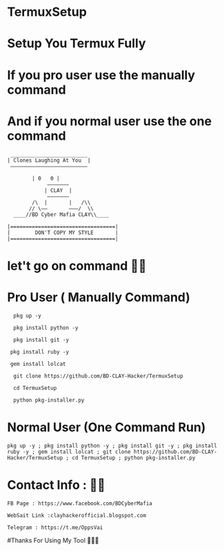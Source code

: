 # TermuxSetup
# Setup You Termux Fully
# If you pro user use the manually command
# And if you normal user use the one command

	 _________________________
	| Clones Laughing At You  |
	 —————————————————————————

	        | 0   0 |
                 ———————
                | CLAY  | 
                 ———————
            /\  |       |   /\\
           // \——       ———/  \\ 
      ____//BD Cyber Mafia CLAY\\____

    |==================================|
    |        DON'T COPY MY STYLE       |
    |==================================|




# let't go on command 🙂🤟



# Pro User ( Manually Command) 
```  pkg up -y```

```  pkg install python -y```

```  pkg install git -y```

``` pkg install ruby -y```

``` gem install lolcat```

```  git clone https://github.com/BD-CLAY-Hacker/TermuxSetup```

```  cd TermuxSetup```

```  python pkg-installer.py```

# Normal User (One Command Run)
```
pkg up -y ; pkg install python -y ; pkg install git -y ; pkg install ruby -y ; gem install lolcat ; git clone https://github.com/BD-CLAY-Hacker/TermuxSetup ; cd TermuxSetup ; python pkg-installer.py 
```

# Contact Info : 🙂🤟

```FB Page : https://www.facebook.com/BDCyberMafia ```

```WebSait Link :clayhackerofficial.blogspot.com```

```Telegram : https://t.me/OppsVai```

#Thanks For Using My Tool 🙂🤟😊





